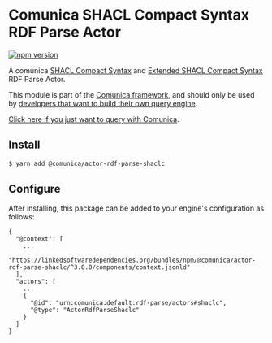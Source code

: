 # Comunica SHACL Compact Syntax RDF Parse Actor

[![npm version](https://badge.fury.io/js/%40comunica%2Factor-rdf-parse-shaclc.svg)](https://www.npmjs.com/package/@comunica/actor-rdf-parse-shaclc)

A comunica [SHACL Compact Syntax](https://w3c.github.io/shacl/shacl-compact-syntax/) and [Extended SHACL Compact Syntax](https://github.com/jeswr/shaclcjs#extended-shacl-compact-syntax) RDF Parse Actor.

This module is part of the [Comunica framework](https://github.com/comunica/comunica),
and should only be used by [developers that want to build their own query engine](https://comunica.dev/docs/modify/).

[Click here if you just want to query with Comunica](https://comunica.dev/docs/query/).

## Install

```bash
$ yarn add @comunica/actor-rdf-parse-shaclc
```

## Configure

After installing, this package can be added to your engine's configuration as follows:
```text
{
  "@context": [
    ...
    "https://linkedsoftwaredependencies.org/bundles/npm/@comunica/actor-rdf-parse-shaclc/^3.0.0/components/context.jsonld"  
  ],
  "actors": [
    ...
    {
      "@id": "urn:comunica:default:rdf-parse/actors#shaclc",
      "@type": "ActorRdfParseShaclc"
    }
  ]
}
```
